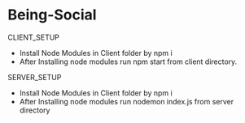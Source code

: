 # Being-Social
CLIENT_SETUP
- Install Node Modules in Client folder by npm i
- After Installing node modules run npm start from client directory.

SERVER_SETUP
- Install Node Modules in Client folder by npm i
- After Installing node modules run nodemon index.js from server directory
